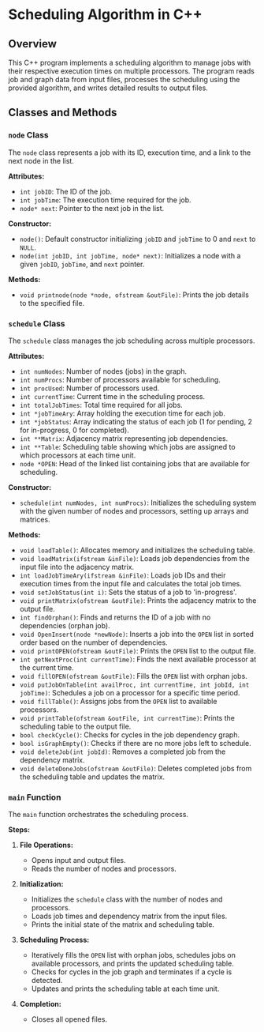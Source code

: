# Scheduling Algorithm in C++

## Overview

This C++ program implements a scheduling algorithm to manage jobs with their respective execution times on multiple processors. The program reads job and graph data from input files, processes the scheduling using the provided algorithm, and writes detailed results to output files.

## Classes and Methods

### `node` Class

The `node` class represents a job with its ID, execution time, and a link to the next node in the list.

**Attributes:**

- `int jobID`: The ID of the job.
- `int jobTime`: The execution time required for the job.
- `node* next`: Pointer to the next job in the list.

**Constructor:**

- `node()`: Default constructor initializing `jobID` and `jobTime` to 0 and `next` to `NULL`.
- `node(int jobID, int jobTime, node* next)`: Initializes a node with a given `jobID`, `jobTime`, and `next` pointer.

**Methods:**

- `void printnode(node *node, ofstream &outFile)`: Prints the job details to the specified file.

### `schedule` Class

The `schedule` class manages the job scheduling across multiple processors.

**Attributes:**

- `int numNodes`: Number of nodes (jobs) in the graph.
- `int numProcs`: Number of processors available for scheduling.
- `int procUsed`: Number of processors used.
- `int currentTime`: Current time in the scheduling process.
- `int totalJobTimes`: Total time required for all jobs.
- `int *jobTimeAry`: Array holding the execution time for each job.
- `int *jobStatus`: Array indicating the status of each job (1 for pending, 2 for in-progress, 0 for completed).
- `int **Matrix`: Adjacency matrix representing job dependencies.
- `int **Table`: Scheduling table showing which jobs are assigned to which processors at each time unit.
- `node *OPEN`: Head of the linked list containing jobs that are available for scheduling.

**Constructor:**

- `schedule(int numNodes, int numProcs)`: Initializes the scheduling system with the given number of nodes and processors, setting up arrays and matrices.

**Methods:**

- `void loadTable()`: Allocates memory and initializes the scheduling table.
- `void loadMatrix(ifstream &inFile)`: Loads job dependencies from the input file into the adjacency matrix.
- `int loadJobTimeAry(ifstream &inFile)`: Loads job IDs and their execution times from the input file and calculates the total job times.
- `void setJobStatus(int i)`: Sets the status of a job to 'in-progress'.
- `void printMatrix(ofstream &outFile)`: Prints the adjacency matrix to the output file.
- `int findOrphan()`: Finds and returns the ID of a job with no dependencies (orphan job).
- `void OpenInsert(node *newNode)`: Inserts a job into the `OPEN` list in sorted order based on the number of dependencies.
- `void printOPEN(ofstream &outFile)`: Prints the `OPEN` list to the output file.
- `int getNextProc(int currentTime)`: Finds the next available processor at the current time.
- `void fillOPEN(ofstream &outFile)`: Fills the `OPEN` list with orphan jobs.
- `void putJobOnTable(int availProc, int currentTime, int jobId, int jobTime)`: Schedules a job on a processor for a specific time period.
- `void fillTable()`: Assigns jobs from the `OPEN` list to available processors.
- `void printTable(ofstream &outFile, int currentTime)`: Prints the scheduling table to the output file.
- `bool checkCycle()`: Checks for cycles in the job dependency graph.
- `bool isGraphEmpty()`: Checks if there are no more jobs left to schedule.
- `void deleteJob(int jobId)`: Removes a completed job from the dependency matrix.
- `void deleteDoneJobs(ofstream &outFile)`: Deletes completed jobs from the scheduling table and updates the matrix.

### `main` Function

The `main` function orchestrates the scheduling process.

**Steps:**

1. **File Operations:**
   - Opens input and output files.
   - Reads the number of nodes and processors.

2. **Initialization:**
   - Initializes the `schedule` class with the number of nodes and processors.
   - Loads job times and dependency matrix from the input files.
   - Prints the initial state of the matrix and scheduling table.

3. **Scheduling Process:**
   - Iteratively fills the `OPEN` list with orphan jobs, schedules jobs on available processors, and prints the updated scheduling table.
   - Checks for cycles in the job graph and terminates if a cycle is detected.
   - Updates and prints the scheduling table at each time unit.

4. **Completion:**
   - Closes all opened files.
